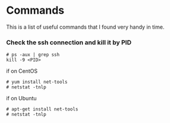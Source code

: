 # Commands

This is a list of useful commands that I found very handy in time. 

### Check the ssh connection and kill it by PID

```
# ps -aux | grep ssh
kill -9 <PID>
```

if on CentOS
```
# yum install net-tools
# netstat -tnlp
```
if on Ubuntu
```
# apt-get install net-tools
# netstat -tnlp
```
